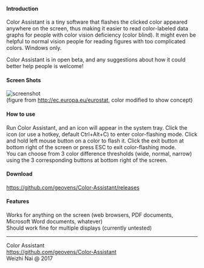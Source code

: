 
#### Introduction

Color Assistant is a tiny software that flashes the clicked color appeared anywhere on the screen, thus making it easier to read color-labeled data graphs for people with color vision deficiency (color blind). It might even be helpful to normal vision people for reading figures with too complicated colors. Windows only.  

Color Assistant is in open beta, and any suggestions about how it could better help people is welcome!

#### Screen Shots

![screenshot](https://raw.githubusercontent.com/geovens/Color-Assistant/master/demo.gif)  
(figure from http://ec.europa.eu/eurostat, color modified to show concept)

#### How to use

Run Color Assistant, and an icon will appear in the system tray. Click the icon (or use a hotkey, default Ctrl+Alt+C) to enter color-flashing mode. Click and hold left mouse button on a color to flash it.
Click the exit button at bottom right of the screen or press ESC to exit color-flashing mode.  
You can choose from 3 color difference thresholds (wide, normal, narrow) using the 3 corresponding buttons at bottom right of the screen.  

#### Download

https://github.com/geovens/Color-Assistant/releases

#### Features

Works for anything on the screen (web browsers, PDF documents, Microsoft Word documents, whatever)  
Should work fine for multiple displays (currently untested)

----
Color Assistant  
https://github.com/geovens/Color-Assistant  
Weizhi Nai @ 2017  

